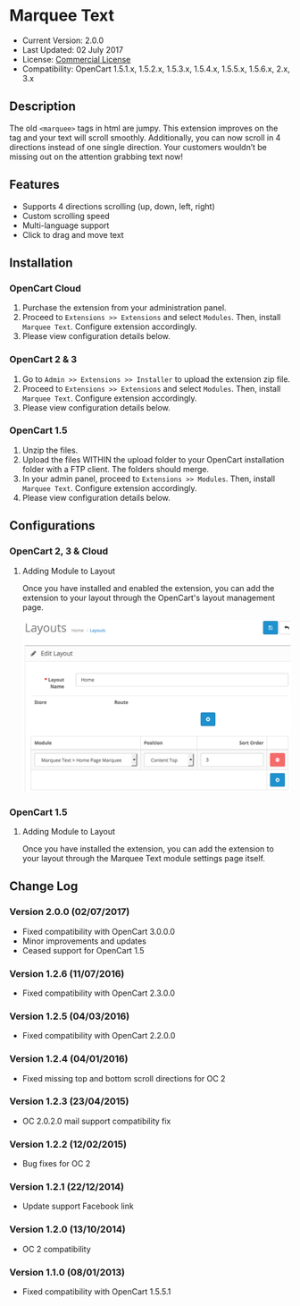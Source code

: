 # Marquee Text

* Current Version: 2.0.0
* Last Updated: 02 July 2017
* License: [Commercial License][1]
* Compatibility: OpenCart 1.5.1.x, 1.5.2.x, 1.5.3.x, 1.5.4.x, 1.5.5.x, 1.5.6.x, 2.x, 3.x


[1]: https://www.marketinsg.com/usage-license

## Description

The old `<marquee>` tags in html are jumpy. This extension improves on the tag and your text will scroll smoothly. Additionally, you can now scroll in 4 directions instead of one single direction. Your customers wouldn’t be missing out on the attention grabbing text now! 

## Features

* Supports 4 directions scrolling (up, down, left, right)
* Custom scrolling speed
* Multi-language support
* Click to drag and move text

## Installation

### OpenCart Cloud

1. Purchase the extension from your administration panel.
2. Proceed to `Extensions >> Extensions` and select `Modules`. Then, install `Marquee Text`. Configure extension accordingly.
3. Please view configuration details below.

### OpenCart 2 & 3

1. Go to `Admin >> Extensions >> Installer` to upload the extension zip file.
2. Proceed to `Extensions >> Extensions` and select `Modules`. Then, install `Marquee Text`. Configure extension accordingly.
3. Please view configuration details below.

### OpenCart 1.5

1. Unzip the files.
2. Upload the files WITHIN the upload folder to your OpenCart installation folder with a FTP client. The folders should merge.
3. In your admin panel, proceed to `Extensions >> Modules`. Then, install `Marquee Text`. Configure extension accordingly.
4. Please view configuration details below.

## Configurations

### OpenCart 2, 3 & Cloud

1. Adding Module to Layout

	Once you have installed and enabled the extension, you can add the extension to your layout through the OpenCart's layout management page.

	![Screenshot](images/marquee_text/image-1.png)

### OpenCart 1.5

1. Adding Module to Layout

	Once you have installed the extension, you can add the extension to your layout through the Marquee Text module settings page itself.

## Change Log

### Version 2.0.0 (02/07/2017)
* Fixed compatibility with OpenCart 3.0.0.0
* Minor improvements and updates
* Ceased support for OpenCart 1.5
### Version 1.2.6 (11/07/2016)
* Fixed compatibility with OpenCart 2.3.0.0
### Version 1.2.5 (04/03/2016)
* Fixed compatibility with OpenCart 2.2.0.0
### Version 1.2.4 (04/01/2016)
* Fixed missing top and bottom scroll directions for OC 2
### Version 1.2.3 (23/04/2015)
* OC 2.0.2.0 mail support compatibility fix
### Version 1.2.2 (12/02/2015)
* Bug fixes for OC 2
### Version 1.2.1 (22/12/2014)
* Update support Facebook link
### Version 1.2.0 (13/10/2014)
* OC 2 compatibility
### Version 1.1.0 (08/01/2013)
* Fixed compatibility with OpenCart 1.5.5.1